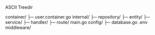 ASCII Treedir

container/
├─ user.container.go
internal/
├─ repository/
├─ entity/
├─ service/
├─ handler/
├─ route/
main.go
config/
├─ database.go
.env
middleware/
